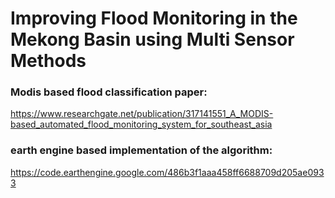 # Improving Flood Monitoring in the Mekong Basin using Multi Sensor Methods

### Modis based flood classification paper: 
https://www.researchgate.net/publication/317141551_A_MODIS-based_automated_flood_monitoring_system_for_southeast_asia

### earth engine based implementation of the algorithm:
https://code.earthengine.google.com/486b3f1aaa458ff6688709d205ae0933

